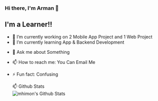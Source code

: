 ### Hi there, I'm Arman 👋


## I'm a Learner!!

- 🔭 I’m currently working on 2 Mobile App Project and 1 Web Project
- 🌱 I’m currently learning App & Backend Development
<!-- - 👯 I’m looking to collaborate on ... 
- 🤔 I’m looking for help with ... -->
- 💬 Ask me about Something
- 📫 How to reach me: You Can Email Me
- ⚡ Fun fact: Confusing



  <summary>📫 Github Stats</summary>

  <img align="left" alt="mhimon's Github Stats" src="https://github-readme-stats.vercel.app/api?username=armankt&show_icons=true&theme=radical" />

